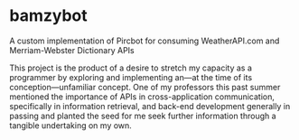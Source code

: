 # bamzybot
A custom implementation of Pircbot for consuming WeatherAPI.com and Merriam-Webster Dictionary APIs

This project is the product of a desire to stretch my capacity as a programmer by exploring and implementing an—at the time of 
its conception—unfamiliar concept. One of my professors this past summer mentioned the importance of APIs in cross-application
communication, specifically in information retrieval, and back-end development generally in passing and planted the seed for me seek 
further information through a tangible undertaking on my own. 

